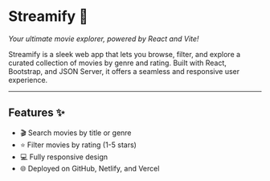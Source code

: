 # Streamify 🎥

*Your ultimate movie explorer, powered by React and Vite!*

Streamify is a sleek web app that lets you browse, filter, and explore a curated collection of movies by genre and rating. Built with React, Bootstrap, and JSON Server, it offers a seamless and responsive user experience.

---

## Features ✨
- 🎬 Search movies by title or genre
- ⭐ Filter movies by rating (1-5 stars)
- 💻 Fully responsive design
- 🌐 Deployed on GitHub, Netlify, and Vercel

